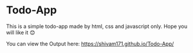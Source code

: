 # Todo-App
This is a simple todo-app made by html, css and javascript only.
Hope you will like it 😊

You can view the Output here: https://shivam171.github.io/Todo-App/
